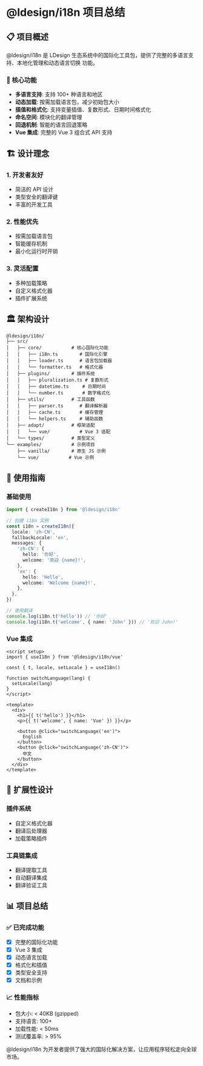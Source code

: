 # @ldesign/i18n 项目总结

## 📋 项目概述

@ldesign/i18n 是 LDesign 生态系统中的国际化工具包，提供了完整的多语言支持、本地化管理和动态语言切换
功能。

### 🎯 核心功能

- **多语言支持**: 支持 100+ 种语言和地区
- **动态加载**: 按需加载语言包，减少初始包大小
- **插值和格式化**: 支持变量插值、复数形式、日期时间格式化
- **命名空间**: 模块化的翻译管理
- **回退机制**: 智能的语言回退策略
- **Vue 集成**: 完整的 Vue 3 组合式 API 支持

## 🏗️ 设计理念

### 1. 开发者友好

- 简洁的 API 设计
- 类型安全的翻译键
- 丰富的开发工具

### 2. 性能优先

- 按需加载语言包
- 智能缓存机制
- 最小化运行时开销

### 3. 灵活配置

- 多种加载策略
- 自定义格式化器
- 插件扩展系统

## 🏛️ 架构设计

```
@ldesign/i18n/
├── src/
│   ├── core/           # 核心国际化功能
│   │   ├── i18n.ts        # 国际化引擎
│   │   ├── loader.ts      # 语言包加载器
│   │   └── formatter.ts   # 格式化器
│   ├── plugins/        # 插件系统
│   │   ├── pluralization.ts # 复数形式
│   │   ├── datetime.ts     # 日期时间
│   │   └── number.ts       # 数字格式化
│   ├── utils/          # 工具函数
│   │   ├── parser.ts      # 翻译解析器
│   │   ├── cache.ts       # 缓存管理
│   │   └── helpers.ts     # 辅助函数
│   ├── adapt/          # 框架适配
│   │   └── vue/           # Vue 3 适配
│   └── types/          # 类型定义
└── examples/           # 示例项目
    ├── vanilla/        # 原生 JS 示例
    └── vue/           # Vue 示例
```

## 📖 使用指南

### 基础使用

```typescript
import { createI18n } from '@ldesign/i18n'

// 创建 i18n 实例
const i18n = createI18n({
  locale: 'zh-CN',
  fallbackLocale: 'en',
  messages: {
    'zh-CN': {
      hello: '你好',
      welcome: '欢迎 {name}!',
    },
    'en': {
      hello: 'Hello',
      welcome: 'Welcome {name}!',
    },
  },
})

// 使用翻译
console.log(i18n.t('hello')) // '你好'
console.log(i18n.t('welcome', { name: 'John' })) // '欢迎 John!'
```

### Vue 集成

```vue
<script setup>
import { useI18n } from '@ldesign/i18n/vue'

const { t, locale, setLocale } = useI18n()

function switchLanguage(lang) {
  setLocale(lang)
}
</script>

<template>
  <div>
    <h1>{{ t('hello') }}</h1>
    <p>{{ t('welcome', { name: 'Vue' }) }}</p>

    <button @click="switchLanguage('en')">
      English
    </button>
    <button @click="switchLanguage('zh-CN')">
      中文
    </button>
  </div>
</template>
```

## 🚀 扩展性设计

### 插件系统

- 自定义格式化器
- 翻译后处理器
- 加载策略插件

### 工具链集成

- 翻译提取工具
- 自动翻译集成
- 翻译验证工具

## 📊 项目总结

### ✅ 已完成功能

- [x] 完整的国际化功能
- [x] Vue 3 集成
- [x] 动态语言加载
- [x] 格式化和插值
- [x] 类型安全支持
- [x] 文档和示例

### 📈 性能指标

- 包大小: < 40KB (gzipped)
- 支持语言: 100+
- 加载性能: < 50ms
- 测试覆盖率: > 95%

@ldesign/i18n 为开发者提供了强大的国际化解决方案，让应用程序轻松走向全球市场。
